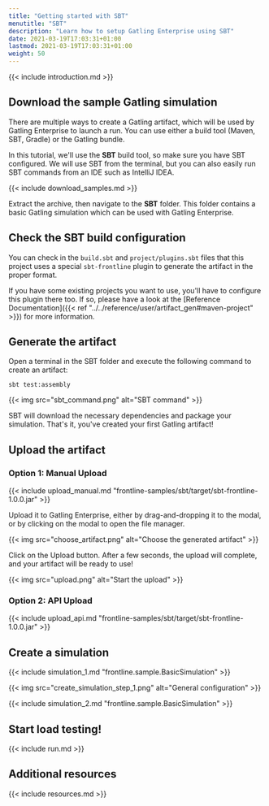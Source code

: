```yaml
---
title: "Getting started with SBT"
menutitle: "SBT"
description: "Learn how to setup Gatling Enterprise using SBT"
date: 2021-03-19T17:03:31+01:00
lastmod: 2021-03-19T17:03:31+01:00
weight: 50
---
```


{{< include introduction.md >}}

## Download the sample Gatling simulation

There are multiple ways to create a Gatling artifact, which will be used by Gatling Enterprise to launch a run.
You can use either a build tool (Maven, SBT, Gradle) or the Gatling bundle.

In this tutorial, we'll use the **SBT** build tool, so make sure you have SBT configured.
We will use SBT from the terminal, but you can also easily run SBT commands from an IDE such as IntelliJ IDEA.

{{< include download_samples.md >}}

Extract the archive, then navigate to the **SBT** folder.
This folder contains a basic Gatling simulation which can be used with Gatling Enterprise.

## Check the SBT build configuration

You can check in the `build.sbt` and `project/plugins.sbt` files that this project uses a special `sbt-frontline` plugin to generate the artifact in the proper format.

If you have some existing projects you want to use, you'll have to configure this plugin there too.
If so, please have a look at the [Reference Documentation]({{< ref "../../reference/user/artifact_gen#maven-project" >}}) for more information.

## Generate the artifact

Open a terminal in the SBT folder and execute the following command to create an artifact:

```console
sbt test:assembly
```

{{< img src="sbt_command.png" alt="SBT command" >}}

SBT will download the necessary dependencies and package your simulation.
That's it, you've created your first Gatling artifact!

## Upload the artifact 

### Option 1: Manual Upload

{{< include upload_manual.md "frontline-samples/sbt/target/sbt-frontline-1.0.0.jar" >}}

Upload it to Gatling Enterprise, either by drag-and-dropping it to the modal, or by clicking on the modal to open the file manager.

{{< img src="choose_artifact.png" alt="Choose the generated artifact" >}}

Click on the Upload button. After a few seconds, the upload will complete, and your artifact will be ready to use!

{{< img src="upload.png" alt="Start the upload" >}}

### Option 2: API Upload

{{< include upload_api.md "frontline-samples/sbt/target/sbt-frontline-1.0.0.jar" >}}

## Create a simulation

{{< include simulation_1.md "frontline.sample.BasicSimulation" >}}

{{< img src="create_simulation_step_1.png" alt="General configuration" >}}

{{< include simulation_2.md "frontline.sample.BasicSimulation" >}}

## Start load testing!

{{< include run.md >}}

## Additional resources

{{< include resources.md >}}
